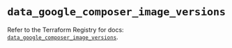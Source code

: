 # `data_google_composer_image_versions`

Refer to the Terraform Registry for docs: [`data_google_composer_image_versions`](https://registry.terraform.io/providers/drfaust92/google/4.16.4/docs/data-sources/composer_image_versions).
